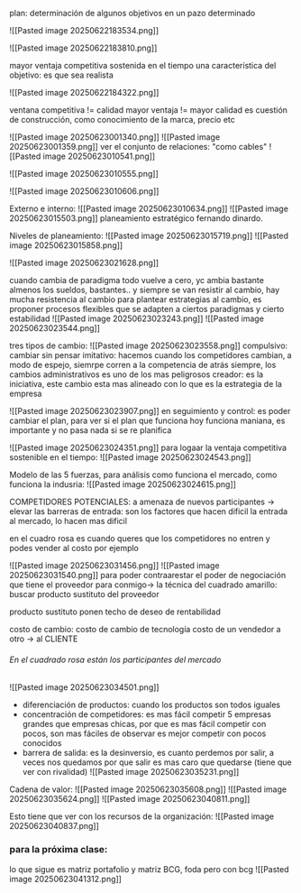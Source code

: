 plan: determinación de algunos objetivos en un pazo determinado

![[Pasted image 20250622183534.png]]

![[Pasted image 20250622183810.png]]

mayor ventaja competitiva sostenida en el tiempo
una característica del objetivo: es que sea realista

![[Pasted image 20250622184322.png]]

ventana competitiva != calidad
mayor ventaja != mayor calidad
es cuestión de construcción, como conocimiento de la marca, precio etc



![[Pasted image 20250623001340.png]]
![[Pasted image 20250623001359.png]]
ver el conjunto de relaciones: "como cables" 
![[Pasted image 20250623010541.png]]

![[Pasted image 20250623010555.png]]

![[Pasted image 20250623010606.png]]

Externo e interno:
![[Pasted image 20250623010634.png]]
![[Pasted image 20250623015503.png]]
planeamiento estratégico fernando dinardo.


Niveles de planeamiento:
![[Pasted image 20250623015719.png]]
![[Pasted image 20250623015858.png]]

![[Pasted image 20250623021628.png]]

cuando cambia de paradigma todo vuelve a cero, yc ambia bastante almenos los sueldos, bastantes.. y siempre se van resistir al cambio, hay mucha resistencia al cambio
para plantear estrategias al cambio, es proponer procesos flexibles que se adapten a ciertos paradigmas y cierto estabilidad
![[Pasted image 20250623023243.png]]
![[Pasted image 20250623023544.png]]

tres tipos de cambio:
![[Pasted image 20250623023558.png]]
compulsivo: cambiar sin pensar
imitativo: hacemos cuando los competidores cambian, a modo de espejo, siemrpe corren a la competencia de atrás siempre, los cambios administrativos es uno de los mas peligrosos
creador: es la iniciativa, este cambio esta mas alineado con lo que es la estrategia de la empresa

![[Pasted image 20250623023907.png]]
en seguimiento y control: es poder cambiar el plan, para ver si el plan que funciona hoy funciona maniana, es importante y no pasa nada si se re planifica 



![[Pasted image 20250623024351.png]]
para logaar la ventaja competitiva sostenible en el tiempo:
![[Pasted image 20250623024543.png]]


Modelo de las 5 fuerzas, para análisis como funciona el mercado, como funciona la indusria:
![[Pasted image 20250623024615.png]]

COMPETIDORES POTENCIALES: a amenaza de nuevos participantes -> elevar las barreras de entrada: son los factores que hacen dificil la entrada al mercado, lo hacen mas dificil

en el cuadro rosa es cuando queres que los competidores no entren y podes vender al costo por ejemplo

![[Pasted image 20250623031456.png]]
![[Pasted image 20250623031540.png]]
para poder contraarestar el poder de negociación que tiene el proveedor para conmigo->  la técnica del cuadrado amarillo: buscar producto sustituto del proveedor

producto sustituto ponen techo de deseo de rentabilidad

costo de cambio: costo de cambio de tecnología 
costo de un vendedor a otro -> al CLIENTE
###### En el cuadrado rosa están los participantes del mercado

![[Pasted image 20250623034501.png]]
- diferenciación de productos: cuando los productos son todos iguales
- concentración de competidores: es mas fácil competir 5 empresas grandes que
empresas chicas, por que es mas fácil competir con pocos, son mas fáciles de observar
es mejor competir con pocos conocidos
- barrera de salida: es la desinversio, es cuanto perdemos por salir, a veces nos quedamos por que salir es mas caro que quedarse (tiene que ver con rivalidad)
![[Pasted image 20250623035231.png]]


Cadena de valor:
![[Pasted image 20250623035608.png]]
![[Pasted image 20250623035624.png]]
![[Pasted image 20250623040811.png]]

Esto tiene que ver con los recursos de la organización:
![[Pasted image 20250623040837.png]]


### para la próxima clase:
lo que sigue es matriz portafolio y matriz BCG, foda pero con bcg
![[Pasted image 20250623041312.png]]
























